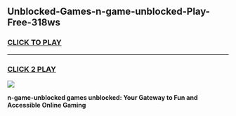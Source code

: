 
## Unblocked-Games-n-game-unblocked-Play-Free-318ws
<h3>
<a href="https://premium76.site?title=n-game-unblocked&ref=09A">CLICK TO PLAY</a></h3>
<hr>

<h3>
<a href="https://premium76.site?title=n-game-unblocked&ref=09A">CLICK 2 PLAY</a>
  
</h3>

<a href="https://premium76.site?title=n-game-unblocked&ref=09A"><img src="https://clearcache.store/games.png"></a>


**n-game-unblocked games unblocked: Your Gateway to Fun and Accessible Online Gaming**
